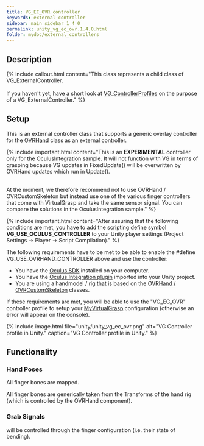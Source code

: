 ```yaml
---
title: VG_EC_OVR controller
keywords: external-controller
sidebar: main_sidebar_1_4_0
permalink: unity_vg_ec_ovr.1.4.0.html
folder: mydoc/external_controllers
---
```


## Description 

{% include callout.html content="This class represents a child class of VG_ExternalController.<br><br> If you haven't yet, have a short look at [VG_ControllerProfiles](unity_component_vgcontrollerprofile.1.4.0.html) on the purpose of a VG_ExternalController." %}

## Setup 

This is an external controller class that supports a generic overlay controller for the [OVRHand](https://developer.oculus.com/documentation/unity/unity-handtracking/) class as an external controller.

{% include important.html content="This is an **EXPERIMENTAL** controller only for the OculusIntegration sample. It will not function with VG in terms of grasping because VG updates in FixedUpdate() will be overwritten by OVRHand updates which run in Update(). <br><br>

At the moment, we therefore recommend not to use OVRHand / OVRCustomSkeleton but instead use one of the various finger controllers that come with VirtualGrasp and take the same sensor signal. You can compare the solutions in the OculusIntegration sample." %}

{% include important.html content="After assuring that the following conditions are met, you have to add the scripting define symbol **VG_USE_OCULUS_CONTROLLER** to your Unity player settings (Project Settings → Player → Script Compilation)." %}
      
The following requirements have to be met to be able to enable the #define VG_USE_OVRHAND_CONTROLLER above and use the controller:

 * You have the [Oculus SDK](https://www.oculus.com/setup/) installed on your computer.
 * You have the [Oculus Integration plugin](https://developer.oculus.com/downloads/package/unity-integration/) imported into your Unity project.
 * You are using a handmodel / rig that is based on the [OVRHand / OVRCustomSkeleton](https://developer.oculus.com/documentation/unity/unity-handtracking/) classes.

If these requirements are met, you will be able to use the "VG_EC_OVR" controller profile to setup your [MyVirtualGrasp](unity_component_myvirtualgrasp.1.4.0.html#controller-profile) configuration (otherwise an error will appear on the console).

{% include image.html file="unity/unity_vg_ec_ovr.png" alt="VG Controller profile in Unity." caption="VG Controller profile in Unity." %}

## Functionality

### Hand Poses
All finger bones are mapped.

All finger bones are generically taken from the Transforms of the hand rig (which is controlled by the OVRHand component).

### Grab Signals
will be controlled through the finger configuration (i.e. their state of bending).
